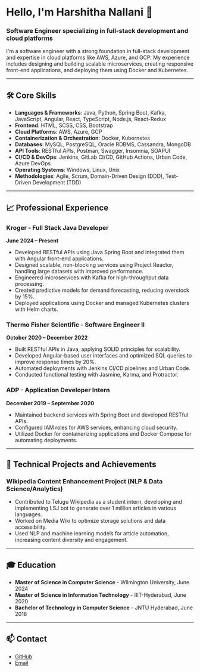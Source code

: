 # Hello, I'm Harshitha Nallani 👋

### Software Engineer specializing in full-stack development and cloud platforms

I'm a software engineer with a strong foundation in full-stack development and expertise in cloud platforms like AWS, Azure, and GCP. My experience includes designing and building scalable microservices, creating responsive front-end applications, and deploying them using Docker and Kubernetes.

---

## 🛠 Core Skills

- **Languages & Frameworks**: Java, Python, Spring Boot, Kafka, JavaScript, Angular, React, TypeScript, Node.js, React-Redux
- **Frontend**: HTML, SCSS, CSS, Bootstrap
- **Cloud Platforms**: AWS, Azure, GCP
- **Containerization & Orchestration**: Docker, Kubernetes
- **Databases**: MySQL, PostgreSQL, Oracle RDBMS, Cassandra, MongoDB
- **API Tools**: RESTful APIs, Postman, Swagger, Insomnia, SOAPUI
- **CI/CD & DevOps**: Jenkins, GitLab CI/CD, GitHub Actions, Urban Code, Azure DevOps
- **Operating Systems**: Windows, Linux, Unix
- **Methodologies**: Agile, Scrum, Domain-Driven Design (DDD), Test-Driven Development (TDD)

---

## 📈 Professional Experience

### Kroger - Full Stack Java Developer
**June 2024 – Present**
- Developed RESTful APIs using Java Spring Boot and integrated them with Angular front-end applications.
- Designed scalable, non-blocking services using Project Reactor, handling large datasets with improved performance.
- Engineered microservices with Kafka for high-throughput data processing.
- Created predictive models for demand forecasting, reducing overstock by 15%.
- Deployed applications using Docker and managed Kubernetes clusters with Helm charts.

### Thermo Fisher Scientific - Software Engineer II
**October 2020 – December 2022**
- Built RESTful APIs in Java, applying SOLID principles for scalability.
- Developed Angular-based user interfaces and optimized SQL queries to improve response times by 20%.
- Automated deployments with Jenkins CI/CD pipelines and Urban Code.
- Conducted functional testing with Jasmine, Karma, and Protractor.

### ADP - Application Developer Intern
**December 2019 – September 2020**
- Maintained backend services with Spring Boot and developed RESTful APIs.
- Configured IAM roles for AWS services, enhancing cloud security.
- Utilized Docker for containerizing applications and Docker Compose for automating deployments.

---

## 🧪 Technical Projects and Achievements

### Wikipedia Content Enhancement Project (NLP & Data Science/Analytics)
- Contributed to Telugu Wikipedia as a student intern, developing and implementing LSJ bot to generate over 1 million articles in various languages.
- Worked on Media Wiki to optimize storage solutions and data accessibility.
- Used NLP and machine learning models for article automation, increasing content diversity and engagement.

---

## 🎓 Education

- **Master of Science in Computer Science** - Wilmington University, June 2024
- **Master of Science in Information Technology** - IIIT-Hyderabad, June 2020
- **Bachelor of Technology in Computer Science** - JNTU Hyderabad, June 2018

---

## 📫 Contact

- [GitHub](https://github.com/harshitharao0509/)
- [Email](mailto:harshitharao.nallani@gmail.com)


<!---
harshitharao0509/harshitharao0509 is a ✨ special ✨ repository because its `README.md` (this file) appears on your GitHub profile.
You can click the Preview link to take a look at your changes.
--->
